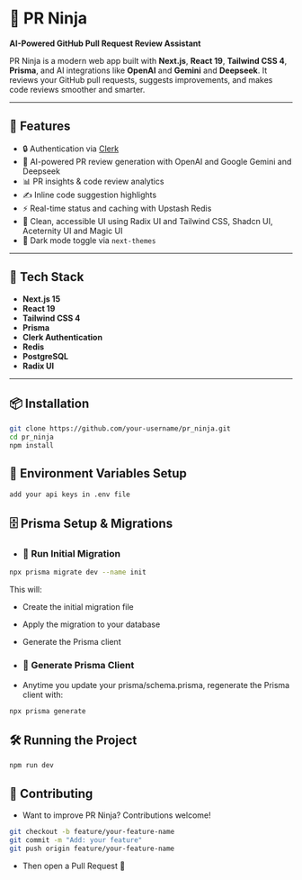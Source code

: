 # 🥷 PR Ninja

**AI-Powered GitHub Pull Request Review Assistant**

PR Ninja is a modern web app built with **Next.js**, **React 19**, **Tailwind CSS 4**, **Prisma**, and AI integrations like **OpenAI** and **Gemini** and **Deepseek**. It reviews your GitHub pull requests, suggests improvements, and makes code reviews smoother and smarter.

---

## 📸 Features

- 🔒 Authentication via [Clerk](https://clerk.dev/)
- 🤖 AI-powered PR review generation with OpenAI and Google Gemini and Deepseek
- 📊 PR insights & code review analytics
- ✍️ Inline code suggestion highlights
- ⚡ Real-time status and caching with Upstash Redis
- 🎨 Clean, accessible UI using Radix UI and Tailwind CSS, Shadcn UI, Aceternity UI and Magic UI
- 🌙 Dark mode toggle via `next-themes`

---

## 🚀 Tech Stack

- **Next.js 15**
- **React 19**
- **Tailwind CSS 4**
- **Prisma**
- **Clerk Authentication**
- **Redis**
- **PostgreSQL**
- **Radix UI**

---

## 📦 Installation

```bash
git clone https://github.com/your-username/pr_ninja.git
cd pr_ninja
npm install
```

## 🔐 Environment Variables Setup

```bash
add your api keys in .env file
```

## 🗄️ Prisma Setup & Migrations

- ### 📌 Run Initial Migration

```bash
npx prisma migrate dev --name init
```
This will:
- Create the initial migration file
- Apply the migration to your database
- Generate the Prisma client

- ### 📌 Generate Prisma Client
- Anytime you update your prisma/schema.prisma, regenerate the Prisma client with:
```bash
npx prisma generate
```

## 🛠️ Running the Project

```bash
npm run dev
```

## 🤝 Contributing

- Want to improve PR Ninja? Contributions welcome!

```bash
git checkout -b feature/your-feature-name
git commit -m "Add: your feature"
git push origin feature/your-feature-name
```
- Then open a Pull Request 🚀

